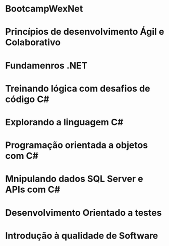# BootcampWexNet
# Princípios de desenvolvimento Ágil e Colaborativo
# Fundamenros .NET
# Treinando lógica com desafios de código C#
# Explorando a linguagem C#
# Programação orientada a objetos com C#
# Mnipulando dados SQL Server e APIs com C#
# Desenvolvimento Orientado a testes
# Introdução à qualidade de Software

